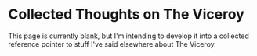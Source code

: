 # Collected Thoughts on The Viceroy

This page is currently blank, but I'm intending to develop it into a collected reference pointer to stuff I've said elsewhere about The Viceroy.
